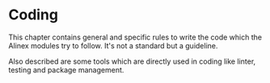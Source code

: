 # Coding

This chapter contains general and specific rules to write the code which the
Alinex modules try to follow. It's not a standard but a guideline.

Also described are some tools which are directly used in coding like linter, testing
and package management.

